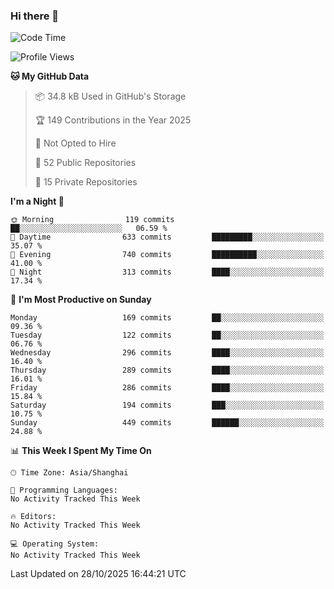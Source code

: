 ### Hi there 👋

<!--
**robinWongM/robinWongM** is a ✨ _special_ ✨ repository because its `README.md` (this file) appears on your GitHub profile.

Here are some ideas to get you started:

- 🔭 I’m currently working on ...
- 🌱 I’m currently learning ...
- 👯 I’m looking to collaborate on ...
- 🤔 I’m looking for help with ...
- 💬 Ask me about ...
- 📫 How to reach me: ...
- 😄 Pronouns: ...
- ⚡ Fun fact: ...
-->

<!--START_SECTION:waka-->
![Code Time](http://img.shields.io/badge/Code%20Time-272%20hrs%2015%20mins-blue)

![Profile Views](http://img.shields.io/badge/Profile%20Views-0-blue)

**🐱 My GitHub Data** 

> 📦 34.8 kB Used in GitHub's Storage 
 > 
> 🏆 149 Contributions in the Year 2025
 > 
> 🚫 Not Opted to Hire
 > 
> 📜 52 Public Repositories 
 > 
> 🔑 15 Private Repositories 
 > 
**I'm a Night 🦉** 

```text
🌞 Morning                119 commits         ██░░░░░░░░░░░░░░░░░░░░░░░   06.59 % 
🌆 Daytime                633 commits         █████████░░░░░░░░░░░░░░░░   35.07 % 
🌃 Evening                740 commits         ██████████░░░░░░░░░░░░░░░   41.00 % 
🌙 Night                  313 commits         ████░░░░░░░░░░░░░░░░░░░░░   17.34 % 
```
📅 **I'm Most Productive on Sunday** 

```text
Monday                   169 commits         ██░░░░░░░░░░░░░░░░░░░░░░░   09.36 % 
Tuesday                  122 commits         ██░░░░░░░░░░░░░░░░░░░░░░░   06.76 % 
Wednesday                296 commits         ████░░░░░░░░░░░░░░░░░░░░░   16.40 % 
Thursday                 289 commits         ████░░░░░░░░░░░░░░░░░░░░░   16.01 % 
Friday                   286 commits         ████░░░░░░░░░░░░░░░░░░░░░   15.84 % 
Saturday                 194 commits         ███░░░░░░░░░░░░░░░░░░░░░░   10.75 % 
Sunday                   449 commits         ██████░░░░░░░░░░░░░░░░░░░   24.88 % 
```


📊 **This Week I Spent My Time On** 

```text
🕑︎ Time Zone: Asia/Shanghai

💬 Programming Languages: 
No Activity Tracked This Week

🔥 Editors: 
No Activity Tracked This Week

💻 Operating System: 
No Activity Tracked This Week
```


 Last Updated on 28/10/2025 16:44:21 UTC
<!--END_SECTION:waka-->
